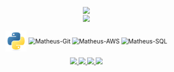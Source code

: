 <div align="center">

<div>
  <picture>
    <source
      srcset="https://github-readme-stats.vercel.app/api?username=matheuszpher&show_icons=true&theme=dark"
      media="(prefers-color-scheme: merko)"
    />
    <source
      srcset="https://github-readme-stats.vercel.app/api?username=matheuszpher&show_icons=true"
      media="(prefers-color-scheme: light), (prefers-color-scheme: no-preference)"
    />
    <img src="https://github-readme-stats.vercel.app/api?username=matheuszpher&show_icons=true" />
  </picture>
</div>

<div align="center">
  <a href="https://github.com/matheuszpher">
    <img height="218em" src="https://github-readme-stats.vercel.app/api/top-langs/?username=matheuszpher&layout=compact&langs_count=16&theme=d"/>
  </a>
</div>

<div style="display: inline_block; text-align: center;"><br>
  <img align="center" alt="Matheus-Python" height="50" width="50" src="https://raw.githubusercontent.com/devicons/devicon/master/icons/python/python-original.svg">
  <img align="center" alt="Matheus-Git" height="50" width="50" src="https://cdn.jsdelivr.net/gh/devicons/devicon/icons/git/git-plain.svg">
  <img align="center" alt="Matheus-AWS" height="50" width="50" src="https://cdn.jsdelivr.net/gh/devicons/devicon@latest/icons/amazonwebservices/amazonwebservices-original-wordmark.svg">
  <img align="center" alt="Matheus-SQL" height="50" width="50" src="https://cdn.jsdelivr.net/gh/devicons/devicon@latest/icons/azuresqldatabase/azuresqldatabase-original.svg">
</div>

<p></p>

<div align="center">
  <a href="https://instagram.com/matheusovsk" target="_blank">
    <img src="https://img.shields.io/badge/-Instagram-%23E4405F?style=for-the-badge&logo=instagram&logoColor=white" target="_blank">
  </a>
  <a href="https://discord.gg/wagxzStdcR" target="_blank">
    <img src="https://img.shields.io/badge/Discord-7289DA?style=for-the-badge&logo=discord&logoColor=white" target="_blank">
  </a>
  <a href="mailto:matheus.amj003@gmail.com">
    <img src="https://img.shields.io/badge/-Gmail-%23333?style=for-the-badge&logo=gmail&logoColor=white" target="_blank">
  </a>
  <a href="https://www.linkedin.com/in/matheus-rodrigues-aa4016237" target="_blank">
    <img src="https://img.shields.io/badge/-LinkedIn-%230077B5?style=for-the-badge&logo=linkedin&logoColor=white" target="_blank">
  </a>
</div>

</div>
